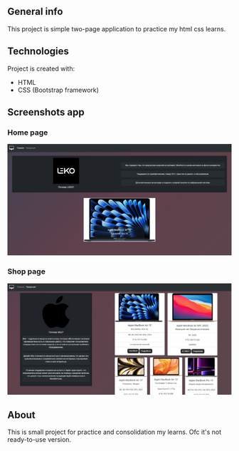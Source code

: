 ## General info
This project is simple two-page application to practice my html css learns.
	
## Technologies
Project is created with:
* HTML
* CSS (Bootstrap framework)

## Screenshots app

### Home page

![](https://github.com/1unemployedcoder/html-css-bootstrap/blob/main/src/screens/4ba8336d-cdf7-45c9-a9f0-5b302c7b74ec.jpg)

### Shop page

![](https://github.com/1unemployedcoder/html-css-bootstrap/blob/main/src/screens/8e7c46f1-cff3-4023-88f4-b8e6ff199d71.jpg)

## About

This is small project for practice and consolidation my learns. Ofc it's not ready-to-use version.
